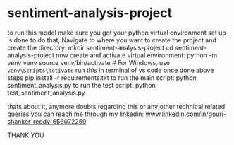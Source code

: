 # sentiment-analysis-project
to run this model make sure you got your python virtual environment set up is done
to do that;
Navigate to where you want to create the project and create the directory:
mkdir sentiment-analysis-project
cd sentiment-analysis-project
now create and activate virtual environment:
python -m venv venv
source venv/bin/activate  # For Windows, use `venv\Scripts\activate`
run this in terminal of vs code once done above steps
pip install -r requirements.txt
to run the main script:
python sentiment_analysis.py
to run the test script:
python test_sentiment_analysis.py

thats about it, anymore doubts regarding this or any other technical related queries you can reach me through my linkedin:
www.linkedin.com/in/gouri-shanker-reddy-656072259

THANK YOU
